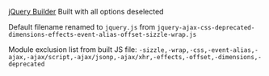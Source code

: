 [jQuery Builder](http://projects.jga.me/jquery-builder/)
Built with all options deselected

Default filename renamed to `jquery.js` from
`jquery-ajax-css-deprecated-dimensions-effects-event-alias-offset-sizzle-wrap.js`

Module exclusion list from built JS file:
`-sizzle,-wrap,-css,-event-alias,-ajax,-ajax/script,-ajax/jsonp,-ajax/xhr,-effects,-offset,-dimensions,-deprecated`
